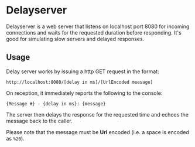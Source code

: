 # Delayserver

Delayserver is a web server that listens on localhost port 8080 for incoming
connections and waits for the requested duration before responding. It's good
for simulating slow servers and delayed responses.

## Usage

Delay server works by issuing a http GET request in the format:

```
http://localhost:8080/[delay in ms]/[UrlEncoded meesage]
```

On reception, it immediately reports the following to the console:

```
{Message #} - {delay in ms}: {message}
```

The server then delays the response for the requested time and echoes the message back to the caller.

Please note that the message must be **Url** encoded (i.e. a space is encoded as `%20`).
